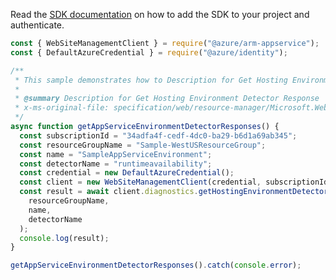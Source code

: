 Read the [SDK documentation](https://github.com/Azure/azure-sdk-for-js/blob/%40azure%2Farm-appservice_12.0.0/sdk/appservice/arm-appservice/README.md) on how to add the SDK to your project and authenticate.

```javascript
const { WebSiteManagementClient } = require("@azure/arm-appservice");
const { DefaultAzureCredential } = require("@azure/identity");

/**
 * This sample demonstrates how to Description for Get Hosting Environment Detector Response
 *
 * @summary Description for Get Hosting Environment Detector Response
 * x-ms-original-file: specification/web/resource-manager/Microsoft.Web/stable/2021-03-01/examples/Diagnostics_GetHostingEnvironmentDetectorResponse.json
 */
async function getAppServiceEnvironmentDetectorResponses() {
  const subscriptionId = "34adfa4f-cedf-4dc0-ba29-b6d1a69ab345";
  const resourceGroupName = "Sample-WestUSResourceGroup";
  const name = "SampleAppServiceEnvironment";
  const detectorName = "runtimeavailability";
  const credential = new DefaultAzureCredential();
  const client = new WebSiteManagementClient(credential, subscriptionId);
  const result = await client.diagnostics.getHostingEnvironmentDetectorResponse(
    resourceGroupName,
    name,
    detectorName
  );
  console.log(result);
}

getAppServiceEnvironmentDetectorResponses().catch(console.error);
```
